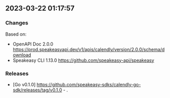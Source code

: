 

## 2023-03-22 01:17:57
### Changes
Based on:
- OpenAPI Doc 2.0.0 https://prod.speakeasyapi.dev/v1/apis/calendly/version/2.0.0/schema/download
- Speakeasy CLI 1.13.0 https://github.com/speakeasy-api/speakeasy
### Releases
- [Go v0.1.0] https://github.com/speakeasy-sdks/calendly-go-sdk/releases/tag/v0.1.0 - .